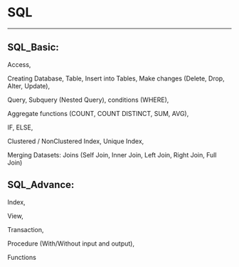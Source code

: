 # SQL
---------------------------------------------------------------------
## SQL_Basic: 
Access,

Creating Database, Table, Insert into Tables, Make changes (Delete, Drop, Alter, Update),

Query, Subquery (Nested Query), conditions (WHERE),

Aggregate functions (COUNT, COUNT DISTINCT, SUM, AVG),

IF, ELSE,

Clustered / NonClustered Index, Unique Index,

Merging Datasets:
Joins (Self Join, Inner Join, Left Join, Right Join, Full Join)

## SQL_Advance: 

Index,

View,

Transaction,

Procedure (With/Without input and output),

Functions


